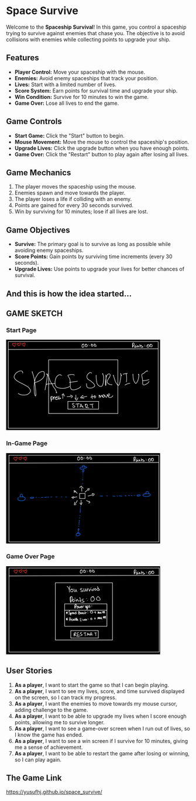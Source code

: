 # Space Survive

Welcome to the **Spaceship Survival**! In this game, you control a spaceship trying to survive against enemies that chase you. The objective is to avoid collisions with enemies while collecting points to upgrade your ship.

## Features

- **Player Control:** Move your spaceship with the mouse.
- **Enemies:** Avoid enemy spaceships that track your position.
- **Lives:** Start with a limited number of lives.
- **Score System:** Earn points for survival time and upgrade your ship.
- **Win Condition:** Survive for 10 minutes to win the game.
- **Game Over:** Lose all lives to end the game.

## Game Controls

- **Start Game:** Click the "Start" button to begin.
- **Mouse Movement:** Move the mouse to control the spaceship's position.
- **Upgrade Lives:** Click the upgrade button when you have enough points.
- **Game Over:** Click the "Restart" button to play again after losing all lives.

## Game Mechanics

1. The player moves the spaceship using the mouse.
2. Enemies spawn and move towards the player.
3. The player loses a life if colliding with an enemy.
4. Points are gained for every 30 seconds survived.
5. Win by surviving for 10 minutes; lose if all lives are lost.

## Game Objectives

- **Survive:** The primary goal is to survive as long as possible while avoiding enemy spaceships.
- **Score Points:** Gain points by surviving time increments (every 30 seconds).
- **Upgrade Lives:** Use points to upgrade your lives for better chances of survival.

## And this is how the idea started...

## GAME SKETCH
### Start Page
![alt text](./plan/start.png)

### In-Game Page
![alt text](./plan/ingame.png)

### Game Over Page
![alt text](./plan/over.png)


## User Stories

1. **As a player**, I want to start the game so that I can begin playing.
2. **As a player**, I want to see my lives, score, and time survived displayed on the screen, so I can track my progress.
3. **As a player**, I want the enemies to move towards my mouse cursor, adding challenge to the game.
4. **As a player**, I want to be able to upgrade my lives when I score enough points, allowing me to survive longer.
5. **As a player**, I want to see a game-over screen when I run out of lives, so I know the game has ended.
6. **As a player**, I want to see a win screen if I survive for 10 minutes, giving me a sense of achievement.
7. **As a player**, I want to be able to restart the game after losing or winning, so I can play again.

## The Game Link
https://yusufhj.github.io/space_survive/